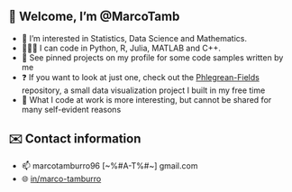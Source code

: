 ## 👋 Welcome, I’m @MarcoTamb
- 👀 I’m interested in Statistics, Data Science and Mathematics. 
- 👨🏻‍💻 I can code in Python, R, Julia, MATLAB and C++. 
- 📌 See pinned projects on my profile for some code samples written by me
- ❓ If you want to look at just one, check out the [Phlegrean-Fields](https://github.com/MarcoTamb/Phlegrean-Fields) repository, a small data visualization project I built in my free time
- 🤫 What I code at work is more interesting, but cannot be shared for many self-evident reasons
## ✉️ Contact information
- 📫 marcotamburro96 [~%#A-T%#~] gmail.com
- 🌐 [in/marco-tamburro](https://www.linkedin.com/in/marco-tamburro)

